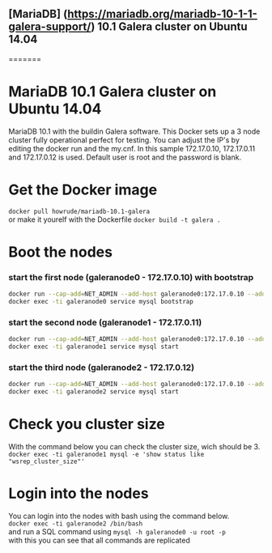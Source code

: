 [MariaDB] (https://mariadb.org/mariadb-10-1-1-galera-support/) 10.1 Galera cluster on Ubuntu 14.04
--------------------------------------------------------------------------------------------------

=======
# MariaDB 10.1 Galera cluster on Ubuntu 14.04

MariaDB 10.1 with the buildin Galera software. This Docker sets up a 3 node cluster fully operational perfect for testing. You can adjust the IP's by editing the docker run and the my.cnf. In this sample 172.17.0.10, 172.17.0.11 and 172.17.0.12 is used. Default user is root and the password is blank.

Get the Docker image 
====================

`docker pull howrude/mariadb-10.1-galera`  
or make it yourelf with the Dockerfile
`docker build -t galera .`  

Boot the nodes
==============

### start the first node (galeranode0 - 172.17.0.10) with bootstrap
```bash
docker run --cap-add=NET_ADMIN --add-host galeranode0:172.17.0.10 --add-host galeranode1:172.17.0.11 --add-host galeranode2:172.17.0.12 --name=galeranode0 -h galeranode0 -dit galera /bin/sh -c "/sbin/ip addr add 172.17.0.10 dev eth0; bash"`  
docker exec -ti galeranode0 service mysql bootstrap
```

### start the second node (galeranode1 - 172.17.0.11)
```bash
docker run --cap-add=NET_ADMIN --add-host galeranode0:172.17.0.10 --add-host galeranode1:172.17.0.11 --add-host galeranode2:172.17.0.12 --name=galeranode1 -h galeranode1 -dit galera /bin/sh -c "/sbin/ip addr add 172.17.0.11 dev eth0; bash" 
docker exec -ti galeranode1 service mysql start
```

### start the third node (galeranode2 - 172.17.0.12)
```bash
docker run --cap-add=NET_ADMIN --add-host galeranode0:172.17.0.10 --add-host galeranode1:172.17.0.11 --add-host galeranode2:172.17.0.12 --name=galeranode2 -h galeranode2 -dit galera /bin/sh -c "/sbin/ip addr add 172.17.0.12 dev eth0; bash"  
docker exec -ti galeranode2 service mysql start
```

Check you cluster size
======================

With the command below you can check the cluster size, wich should be 3.
`docker exec -ti galeranode1 mysql -e 'show status like "wsrep_cluster_size"'`

Login into the nodes
====================

You can login into the nodes with bash using the command below.  
`docker exec -ti galeranode2 /bin/bash`  
and run a SQL command using
`mysql -h galeranode0 -u root -p`  
with this you can see that all commands are replicated
